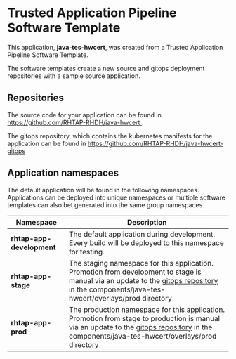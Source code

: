 # Trusted Application Pipeline Software Template

This application, **java-tes-hwcert**, was created from a Trusted Application Pipeline Software Template.

The software templates create a new source and gitops deployment repositories with a sample source application. 

## Repositories

The source code for your application can be found in [https://github.com/RHTAP-RHDH/java-hwcert ](https://github.com/RHTAP-RHDH/java-hwcert ).
 
The gitops repository, which contains the kubernetes manifests for the application can be found in 
[https://github.com/RHTAP-RHDH/java-hwcert-gitops ](https://github.com/RHTAP-RHDH/java-hwcert-gitops ) 

## Application namespaces 

The default application will be found in the following namespaces. Applications can be deployed into unique namespaces or multiple software templates can also bet generated into the same group namespaces.  

|  Namespace   |  Description   |  
| -------- | -------- |   
| **rhtap-app-development** | The default application during development. Every build will be deployed to this namespace for testing. | 
| **rhtap-app-stage** | The staging namespace for this application. Promotion from development to stage is manual via an update to the [gitops repository](https://github.com/RHTAP-RHDH/java-hwcert-gitops ) in the components/java-tes-hwcert/overlays/prod directory |  
| **rhtap-app-prod** | The production namespace for this application. Promotion from stage to production is manual via an update to the [gitops repository](https://github.com/RHTAP-RHDH/java-hwcert-gitops ) in the components/java-tes-hwcert/overlays/prod directory | 